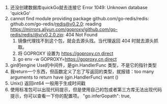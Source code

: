 
1. 还没创建数据库quickGo就去连接它 Error 1049: Unknown database 'quickGo'
2. cannot find module providing package github.com/go-redis/redis: github.com/go-redis/redis@v0.2.0: reading https://mirrors.aliyun.com/goproxy/github.com/go-redis/redis/@v/v0.2.0.zip: 404 Not Found
   1. 镜像代理找不到这个包，就会去源头找。当代理返回 404 时就去源头抓取。
   2. 将 GOPROXY 设置为 https://goproxy.cn,direct
   3. go env -w GOPROXY=https://goproxy.cn,direct
3. gin的engine Use的中间件，是gin.HandlerFunc 类型，不是它的指针类型
4. 我return一个东西，但函数定义了忘了写返回的类型，就报错：too many arguments to return   have (gin.HandlerFunc) want ()
5. Unix() 返回int64 一般用于生成时间戳
6. 使用标准包可以出现代码提示，但是使用自己的包或者第三方库无法出现代码提示，你可以查看一下你的配置项。 "go.inferGopath": true,